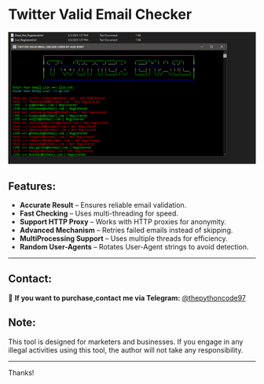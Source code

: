 # Twitter Valid Email Checker

![image](https://raw.githubusercontent.com/alexrony21/Twitter-Valid-Email-Checker/refs/heads/main/Twitter_Valid_Email_Checker.png)

## Features:
- **Accurate Result** – Ensures reliable email validation.  
- **Fast Checking** – Uses multi-threading for speed.  
- **Support HTTP Proxy** – Works with HTTP proxies for anonymity.  
- **Advanced Mechanism** – Retries failed emails instead of skipping.  
- **MultiProcessing Support** – Uses multiple threads for efficiency.  
- **Random User-Agents** – Rotates User-Agent strings to avoid detection.  

---

## Contact:
📩 **If you want to purchase,contact me via Telegram:** [@thepythoncode97](https://t.me/thepythoncode97)

## Note:
This tool is designed for marketers and businesses. If you engage in any illegal activities using this tool, the author will not take any responsibility.

---
Thanks!
